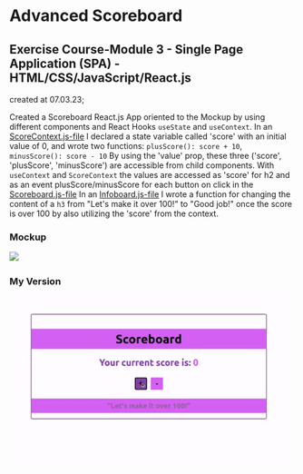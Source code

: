 # Advanced Scoreboard

## Exercise Course-Module 3 - Single Page Application (SPA) - HTML/CSS/JavaScript/React.js

created at 07.03.23;

Created a Scoreboard React.js App oriented to the Mockup by using different components and React Hooks `useState` and `useContext`.
In an [ScoreContext.js-file](./scoreboard/src/context/ScoreContext.js) I declared a state variable called 'score' with an initial value of 0, and wrote two functions:
`plusScore(): score + 10`,
`minusScore(): score - 10`
By using the 'value' prop, these three ('score', 'plusScore', 'minusScore') are accessible from child components.
With `useContext` and `ScoreContext` the values are accessed as 'score' for h2 and as an event plusScore/minusScore for each button on click in the [Scoreboard.js-file](./scoreboard/src/components/Scoreboard.js)
In an [Infoboard.js-file](./scoreboard/src/components/Infoboard.js) I wrote a function for changing the content of a `h3` from "Let's make it over 100!" to "Good job!" once the score is over 100 by also utilizing the 'score' from the context.

### Mockup

[<img src="https://media.giphy.com/media/72yYFh28jJMbpKtNXZ/giphy.gif" width="280" />](https://media.giphy.com/media/72yYFh28jJMbpKtNXZ/giphy.gif)

### My Version

![my_version](./scoreboard/src/assets/my_version.gif)
